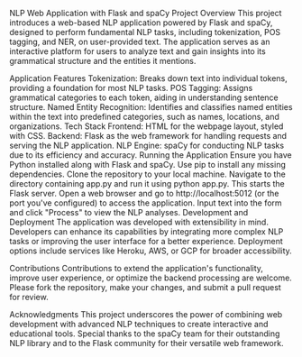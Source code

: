 NLP Web Application with Flask and spaCy
Project Overview
This project introduces a web-based NLP application powered by Flask and spaCy, designed to perform fundamental NLP tasks, including tokenization, POS tagging, and NER, on user-provided text. The application serves as an interactive platform for users to analyze text and gain insights into its grammatical structure and the entities it mentions.

Application Features
Tokenization: Breaks down text into individual tokens, providing a foundation for most NLP tasks.
POS Tagging: Assigns grammatical categories to each token, aiding in understanding sentence structure.
Named Entity Recognition: Identifies and classifies named entities within the text into predefined categories, such as names, locations, and organizations.
Tech Stack
Frontend: HTML for the webpage layout, styled with CSS.
Backend: Flask as the web framework for handling requests and serving the NLP application.
NLP Engine: spaCy for conducting NLP tasks due to its efficiency and accuracy.
Running the Application
Ensure you have Python installed along with Flask and spaCy. Use pip to install any missing dependencies.
Clone the repository to your local machine.
Navigate to the directory containing app.py and run it using python app.py. This starts the Flask server.
Open a web browser and go to http://localhost:5012 (or the port you've configured) to access the application.
Input text into the form and click "Process" to view the NLP analyses.
Development and Deployment
The application was developed with extensibility in mind. Developers can enhance its capabilities by integrating more complex NLP tasks or improving the user interface for a better experience. Deployment options include services like Heroku, AWS, or GCP for broader accessibility.

Contributions
Contributions to extend the application's functionality, improve user experience, or optimize the backend processing are welcome. Please fork the repository, make your changes, and submit a pull request for review.

Acknowledgments
This project underscores the power of combining web development with advanced NLP techniques to create interactive and educational tools. Special thanks to the spaCy team for their outstanding NLP library and to the Flask community for their versatile web framework.
